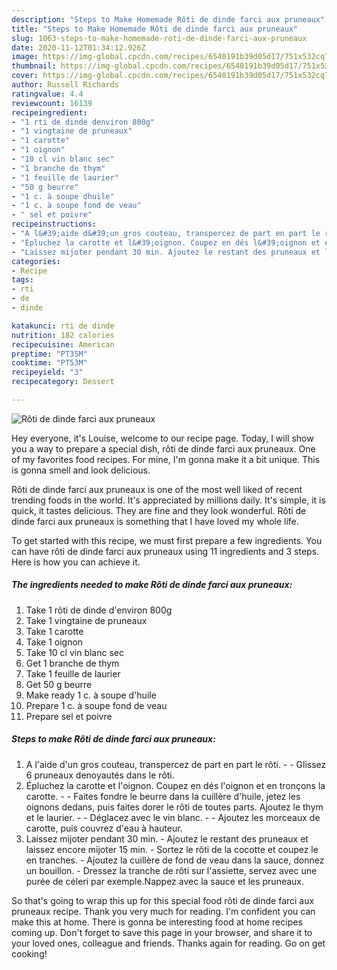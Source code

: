 ```yaml
---
description: "Steps to Make Homemade Rôti de dinde farci aux pruneaux"
title: "Steps to Make Homemade Rôti de dinde farci aux pruneaux"
slug: 1063-steps-to-make-homemade-roti-de-dinde-farci-aux-pruneaux
date: 2020-11-12T01:34:12.926Z
image: https://img-global.cpcdn.com/recipes/6540191b39d05d17/751x532cq70/roti-de-dinde-farci-aux-pruneaux-photo-principale-de-la-recette.jpg
thumbnail: https://img-global.cpcdn.com/recipes/6540191b39d05d17/751x532cq70/roti-de-dinde-farci-aux-pruneaux-photo-principale-de-la-recette.jpg
cover: https://img-global.cpcdn.com/recipes/6540191b39d05d17/751x532cq70/roti-de-dinde-farci-aux-pruneaux-photo-principale-de-la-recette.jpg
author: Russell Richards
ratingvalue: 4.4
reviewcount: 16139
recipeingredient:
- "1 rti de dinde denviron 800g"
- "1 vingtaine de pruneaux"
- "1 carotte"
- "1 oignon"
- "10 cl vin blanc sec"
- "1 branche de thym"
- "1 feuille de laurier"
- "50 g beurre"
- "1 c. à soupe dhuile"
- "1 c. à soupe fond de veau"
- " sel et poivre"
recipeinstructions:
- "A l&#39;aide d&#39;un gros couteau, transpercez de part en part le rôti.  Glissez 6 pruneaux denoyautés dans le rôti."
- "Épluchez la carotte et l&#39;oignon. Coupez en dés l&#39;oignon et en tronçons la carotte.  Faites fondre le beurre dans la cuillère d&#39;huile, jetez les oignons dedans, puis faites dorer le rôti de toutes parts. Ajoutez le thym et le laurier.  Déglacez avec le vin blanc.  Ajoutez les morceaux de carotte, puis couvrez d&#39;eau à hauteur."
- "Laissez mijoter pendant 30 min. Ajoutez le restant des pruneaux et laissez encore mijoter 15 min. Sortez le rôti de la cocotte et coupez le en tranches. Ajoutez la cuillère de fond de veau dans la sauce, donnez un bouillon. Dressez la tranche de rôti sur l&#39;assiette, servez avec une purée de céleri par exemple.Nappez avec la sauce et les pruneaux."
categories:
- Recipe
tags:
- rti
- de
- dinde

katakunci: rti de dinde 
nutrition: 182 calories
recipecuisine: American
preptime: "PT35M"
cooktime: "PT53M"
recipeyield: "3"
recipecategory: Dessert

---
```



![Rôti de dinde farci aux pruneaux](https://img-global.cpcdn.com/recipes/6540191b39d05d17/751x532cq70/roti-de-dinde-farci-aux-pruneaux-photo-principale-de-la-recette.jpg)

Hey everyone, it's Louise, welcome to our recipe page. Today, I will show you a way to prepare a special dish, rôti de dinde farci aux pruneaux. One of my favorites food recipes. For mine, I'm gonna make it a bit unique. This is gonna smell and look delicious.



Rôti de dinde farci aux pruneaux is one of the most well liked of recent trending foods in the world. It's appreciated by millions daily. It's simple, it is quick, it tastes delicious. They are fine and they look wonderful. Rôti de dinde farci aux pruneaux is something that I have loved my whole life.


To get started with this recipe, we must first prepare a few ingredients. You can have rôti de dinde farci aux pruneaux using 11 ingredients and 3 steps. Here is how you can achieve it.

<!--inarticleads1-->

##### The ingredients needed to make Rôti de dinde farci aux pruneaux:

1. Take 1 rôti de dinde d&#39;environ 800g
1. Take 1 vingtaine de pruneaux
1. Take 1 carotte
1. Take 1 oignon
1. Take 10 cl vin blanc sec
1. Get 1 branche de thym
1. Take 1 feuille de laurier
1. Get 50 g beurre
1. Make ready 1 c. à soupe d&#39;huile
1. Prepare 1 c. à soupe fond de veau
1. Prepare  sel et poivre




<!--inarticleads2-->

##### Steps to make Rôti de dinde farci aux pruneaux:

1. A l&#39;aide d&#39;un gros couteau, transpercez de part en part le rôti. -  - Glissez 6 pruneaux denoyautés dans le rôti.
1. Épluchez la carotte et l&#39;oignon. Coupez en dés l&#39;oignon et en tronçons la carotte. -  - Faites fondre le beurre dans la cuillère d&#39;huile, jetez les oignons dedans, puis faites dorer le rôti de toutes parts. Ajoutez le thym et le laurier. -  - Déglacez avec le vin blanc. -  - Ajoutez les morceaux de carotte, puis couvrez d&#39;eau à hauteur.
1. Laissez mijoter pendant 30 min. - Ajoutez le restant des pruneaux et laissez encore mijoter 15 min. - Sortez le rôti de la cocotte et coupez le en tranches. - Ajoutez la cuillère de fond de veau dans la sauce, donnez un bouillon. - Dressez la tranche de rôti sur l&#39;assiette, servez avec une purée de céleri par exemple.Nappez avec la sauce et les pruneaux.




So that's going to wrap this up for this special food rôti de dinde farci aux pruneaux recipe. Thank you very much for reading. I'm confident you can make this at home. There is gonna be interesting food at home recipes coming up. Don't forget to save this page in your browser, and share it to your loved ones, colleague and friends. Thanks again for reading. Go on get cooking!
